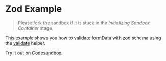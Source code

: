 # Zod Example

> Please fork the sandbox if it is stuck in the _Initializing Sandbox Container_ stage

This example shows you how to validate formData with [zod](https://github.com/colinhacks/zod) schema using the [validate](/packages/conform-zod/README.md#validate) helper.

<!-- sandbox src="/examples/zod?module=/app/routes/index.tsx" -->

Try it out on [Codesandbox](https://codesandbox.io/s/github/edmundhung/conform/tree/main/examples/zod?file=/app/routes/index.tsx).

<!-- /sandbox -->
